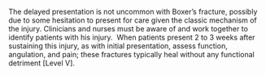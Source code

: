The delayed presentation is not uncommon with Boxer’s fracture, possibly due to some hesitation to present for care given the classic mechanism of the injury. Clinicians and nurses must be aware of and work together to identify patients with his injury.  When patients present 2 to 3 weeks after sustaining this injury, as with initial presentation, assess function, angulation, and pain; these fractures typically heal without any functional detriment [Level V].